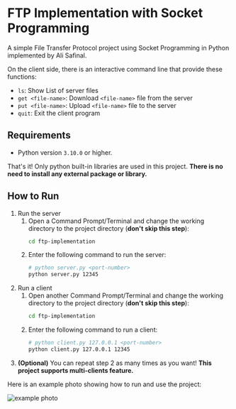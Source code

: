 # FTP Implementation with Socket Programming

A simple File Transfer Protocol project using Socket Programming in Python implemented by Ali Safinal.

On the client side, there is an interactive command line that provide these functions:
- `ls`: Show List of server files
- `get <file-name>`: Download `<file-name>` file from the server
- `put <file-name>`: Upload `<file-name>` file to the server 
- `quit`: Exit the client program

## Requirements
- Python version `3.10.0` or higher.

That's it! Only python built-in libraries are used in this project. **There is no need to install any external package or library.**
## How to Run
1. Run the server
    1. Open a Command Prompt/Terminal and change the working directory to the project directory (**don't skip this step**):
        ```bash
        cd ftp-implementation
        ```
    2. Enter the following command to run the server:
        ```bash
        # python server.py <port-number>
        python server.py 12345
        ```
2. Run a client
    1. Open another Command Prompt/Terminal and change the working directory to the project directory (**don't skip this step**):
        ```bash
        cd ftp-implementation
        ```
    2. Enter the following command to run a client:
        ```bash
        # python client.py 127.0.0.1 <port-number>
        python client.py 127.0.0.1 12345
        ```
3. **(Optional)** You can repeat step 2 as many times as you want! **This project supports multi-clients feature.**

Here is an example photo showing how to run and use the project:

![example photo](https://s6.uupload.ir/files/safg_h1ia.png)